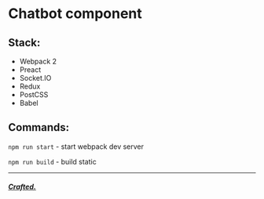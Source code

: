 # Chatbot component

## Stack:
* Webpack 2
* Preact
* Socket.IO
* Redux
* PostCSS
* Babel

## Commands:
`npm run start` - start webpack dev server

`npm run build` - build static

---

##### [Crafted.](http://stdio.digital)
